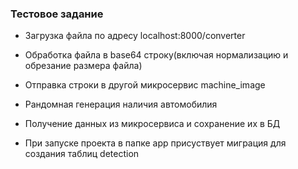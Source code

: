 ### Тестовое задание

- Загрузка файла по адресу localhost:8000/converter
- Обработка файла в base64 строку(включая нормализацию и обрезание размера файла)
- Отправка строки в другой микросервис machine_image
- Рандомная генерация наличия автомобилия
- Получение данных из микросервиса и сохранение их в БД


- При запуске проекта в папке app присуствует миграция для создания таблиц detection
